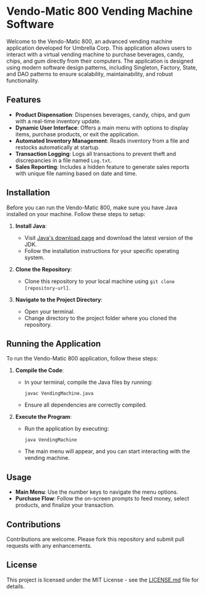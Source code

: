 # Vendo-Matic 800 Vending Machine Software

Welcome to the Vendo-Matic 800, an advanced vending machine application developed for Umbrella Corp. This application allows users to interact with a virtual vending machine to purchase beverages, candy, chips, and gum directly from their computers. The application is designed using modern software design patterns, including Singleton, Factory, State, and DAO patterns to ensure scalability, maintainability, and robust functionality.

## Features

- **Product Dispensation**: Dispenses beverages, candy, chips, and gum with a real-time inventory update.
- **Dynamic User Interface**: Offers a main menu with options to display items, purchase products, or exit the application.
- **Automated Inventory Management**: Reads inventory from a file and restocks automatically at startup.
- **Transaction Logging**: Logs all transactions to prevent theft and discrepancies in a file named `Log.txt`.
- **Sales Reporting**: Includes a hidden feature to generate sales reports with unique file naming based on date and time.

## Installation

Before you can run the Vendo-Matic 800, make sure you have Java installed on your machine. Follow these steps to setup:

1. **Install Java**:
   - Visit [Java's download page](https://www.java.com/download/) and download the latest version of the JDK.
   - Follow the installation instructions for your specific operating system.

2. **Clone the Repository**:
   - Clone this repository to your local machine using `git clone [repository-url]`.

3. **Navigate to the Project Directory**:
   - Open your terminal.
   - Change directory to the project folder where you cloned the repository.

## Running the Application

To run the Vendo-Matic 800 application, follow these steps:

1. **Compile the Code**:
   - In your terminal, compile the Java files by running:
     ```
     javac VendingMachine.java
     ```
   - Ensure all dependencies are correctly compiled.

2. **Execute the Program**:
   - Run the application by executing:
     ```
     java VendingMachine
     ```
   - The main menu will appear, and you can start interacting with the vending machine.

## Usage

- **Main Menu**: Use the number keys to navigate the menu options.
- **Purchase Flow**: Follow the on-screen prompts to feed money, select products, and finalize your transaction.

## Contributions

Contributions are welcome. Please fork this repository and submit pull requests with any enhancements.

## License

This project is licensed under the MIT License - see the [LICENSE.md](LICENSE.md) file for details.
